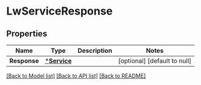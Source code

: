 # LwServiceResponse

## Properties
Name | Type | Description | Notes
------------ | ------------- | ------------- | -------------
**Response** | [***Service**](Service.md) |  | [optional] [default to null]

[[Back to Model list]](../README.md#documentation-for-models) [[Back to API list]](../README.md#documentation-for-api-endpoints) [[Back to README]](../README.md)

